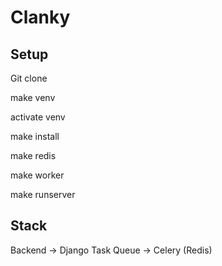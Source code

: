 # Clanky


## Setup

Git clone

make venv

activate venv

make install

make redis

make worker

make runserver


## Stack
Backend -> Django
Task Queue -> Celery (Redis)
